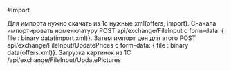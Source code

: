 #Import

Для импорта нужно скачать из 1с нужные xml(offers, import). 
Сначала импортировать номенклатуру POST api/exchange/FileInput с form-data: { file : binary data(import.xml)}.
Затем импорт цен для этого POST api/exchange/FileInput/UpdatePrices с form-data: { file : binary data(offers.xml)}.
Загрузка картинок из 1С /api/exchange/FileInput/UpdatePictures